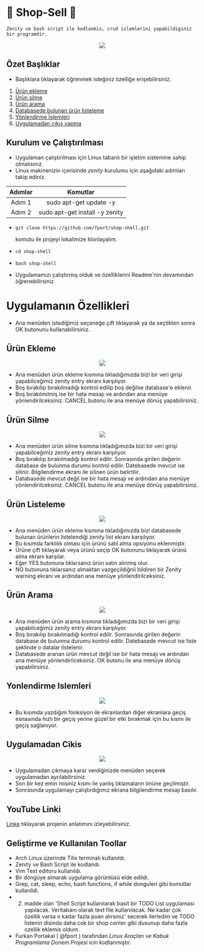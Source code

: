 # 🐼 Shop-Sell 🐼
    Zenity ve bash script ile kodlanmis, crud islemlerini yapabildiginiz bir programdir.
 <div align="center">
    <img src="https://user-images.githubusercontent.com/56169582/149025481-b71fd41c-3e46-4db9-8be3-6d526a047f66.png" />
 </div>

## Özet Başlıklar
- Başlıklara tıklayarak öğrenmek isteğiniz özelliğe erişebilirsiniz.
<ol>
        <li><a href="#Ürün-Ekleme">Ürün ekleme </a></li>
        <li><a href="#Ürün-Silme">Ürün silme</a></li>
        <li><a href="#Ürün-Arama">Ürün arama</a></li>
        <li><a href="#Ürün-Listeleme">Databasede bulunan ürün listeleme</a></li>
        <li><a href="#Yonlendirme-Islemleri">Yönlendirme İşlemleri</a></li>
        <li><a href="#Uygulamadan-Cikis">Uygulamadan çıkış yapma</a></li>
</ol>

## Kurulum ve Çalıştırılması
- Uygulaman çalıştırılması için Linux tabanlı bir işletim sistemine sahip olmalısınız.
- Linux makinenizin içerisinde *zenity* kurulumu için aşağıdaki adımları takip ediniz. 

| Adımlar|            Komutlar            | 
|:------:|:------------------------------:| 
| Adım 1 |     sudo apt-get update -y     | 
| Adım 2 | sudo apt-get install -y zenity | 

- ```shell 
  git clone https://github.com/fport/shop-shell.git
  ``` 
  komutu ile projeyi lokalimize klonlayalım.
- ```shell
  cd shop-shell
  ```
- ```shell
  bash shop-shell
  ```
- Uygulamamızı çalıştırmış olduk ve özelliklerini Readme'nin devamından öğrenebilirsiniz.

# Uygulamanın Özellikleri 
- Ana menüden istediğimiz seçeneğe çift tıklayarak ya da seçtikten sonra OK butonunu kullanabilirsiniz.

## Ürün Ekleme
 <div align="center">
    <img src="https://user-images.githubusercontent.com/56169582/149020134-4237dde0-2bcc-465a-b9fe-9e94e2567d28.png" />
 </div> 

- Ana menüden ürün ekleme kısmına tıkladığımızda bizi bir veri girişi yapabilceğimiz zenity entry ekranı karşılıyor.
- Boş bırakılıp bırakılmadığı kontrol edilip boş değilse database'e eklenir. 
- Boş bırakılmılmiş ise bir hata mesajı ve ardından ana menüye yönlendirilceksiniz. CANCEL butonu ile ana menüye dönüş yapabilirsiniz. 


## Ürün Silme 
 <div align="center">
    <img src="https://user-images.githubusercontent.com/56169582/149022165-42c342f3-a8db-43db-b64b-45065049e1ec.png" />
 </div>  

- Ana menüden ürün silme kısmına tıkladığımızda bizi bir veri girişi yapabilceğimiz zenity entry ekranı karşılıyor.
- Boş bırakılıp bırakılmadığı kontrol edilir. Sonrasında girilen değerin database de bulunma durumu kontrol edilir. Datebasede mevcut ise silinir. Bilgilendirme ekranı ile silinen ürün belirtilir. 
- Databasede mevcut değil ise bir hata mesajı ve ardından ana menüye yönlendirilceksiniz. CANCEL butonu ile ana menüye dönüş yapabilirsiniz. 


## Ürün Listeleme
 <div align="center">
    <img src="https://user-images.githubusercontent.com/56169582/149020664-f570967f-b53a-4035-82a5-d444e1857080.png" />
 </div> 

- Ana menüden ürün ekleme kısmına tıkladığımızda bizi databasede bulunan ürünlerin listelendiği zenity list ekranı karşılıyor.
- Bu kısımda farklılık olması için ürünü satıl alma opsiyonu eklenmiştir.
- Ürüne çift tıklayarak veya ürünü seçip OK butonunu tıklayarak ürünü alma ekranı karşılar.
- Eğer YES butonuna tıklarsanız ürün satın alınmış olur.
- NO butonuna tıklarsanız almaktan vazgeçildiğnii bildiren bir Zenity warning ekranı  ve ardından ana menüye yönlendirilceksiniz. 

## Ürün Arama
 <div align="center">
    <img src="https://user-images.githubusercontent.com/56169582/149021104-73d73f03-6c52-4a0f-804a-8086fd67971c.png" />
 </div> 

- Ana menüden ürün arama kısmına tıkladığımızda bizi bir veri girişi yapabilceğimiz zenity entry ekranı karşılıyor.
- Boş bırakılıp bırakılmadığı kontrol edilir. Sonrasında girilen değerin database de bulunma durumu kontrol edilir. Datebasede mevcut ise liste şeklinde o datalar listelenir. 
- Databasede aranan ürün mevcut değil ise bir hata mesajı ve ardından ana menüye yönlendirilceksiniz. OK butonu ile ana menüye dönüş yapabilirsiniz.


## Yonlendirme Islemleri
 <div align="center">
    <img src="https://user-images.githubusercontent.com/56169582/149022511-ab280f04-430c-4598-baae-0005cb455a61.png" />
 </div> 

- Bu kısımda yazdığım fonksiyon ile ekranlardan diğer ekranlara geçiş esnasında hızlı bir geçiş yerine güzel bir etki bırakmak için bu kısmı ile geçiş sağlanıyor.

## Uygulamadan Cikis
 <div align="center">
    <img src="https://user-images.githubusercontent.com/56169582/149022771-c0a56691-d7fa-4839-925a-5a940f263fb9.png" />
 </div> 

- Uygulamadan çıkmaya karar verdiğinizde menüden seçerek uygulamadan ayrılabilirsiniz.
- Son bir kez emin misiniz kısmı ile yanlış tıklamaların önüne geçilmiştir.
- Sonrasında uygulamayı çalıştırdığımız ekrana bilgilendirme mesajı basılır.


## YouTube Linki
[Linke](https://youtu.be/J-gun9RpCSo) tıklayarak projenin anlatımını izleyebilirsiniz.

## Geliştirme ve Kullanılan Toollar
- Arch Linux üzerinde Tilix terminalı kullanıldı. 
- Zenity ve Bash Script ile kodlandı. 
- Vim Text editoru kullanıldı.
- Bir döngüye alınarak uygulama görüntüsü elde edildi.
- Grep, cat, sleep, echo, bash functions, if while donguleri gibi komutlar kullanildi.
- 2. madde olan 'Shell Script kullanılarak basit bir TODO List uygulaması yapılacak. Veritabanı olarak text file kullanılacak. Ne kadar çok özellik varsa o kadar fazla puan alırsınız' secerek ilerledim ve TODO listenin disinda daha cok bir shop center gibi dusunup daha fazla ozellik eklemis oldum.
- Furkan Portakal ( @fport ) tarafından *Linux Araçları ve Kabuk Programlama Donem Projesi* icin kodlanmıştır.
